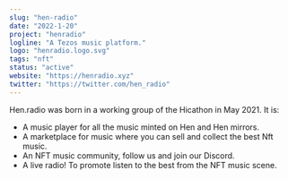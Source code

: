 ```yaml
---
slug: "hen-radio"
date: "2022-1-20"
project: "henradio"
logline: "A Tezos music platform."
logo: "henradio.logo.svg"
tags: "nft"
status: "active"
website: "https://henradio.xyz"
twitter: "https://twitter.com/hen_radio"
---
```


Hen.radio was born in a working group of the Hicathon in May 2021.
It is:
 - A music player for all the music minted on Hen and Hen mirrors.
 - A marketplace for music where you can sell and collect the best Nft music.
 - An NFT music community, follow us and join our Discord.
 - A live radio! To promote listen to the best from the NFT music scene.
